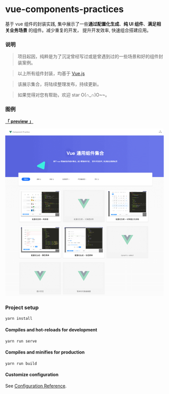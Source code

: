 # vue-components-practices

基于 vue 组件的封装实践, 集中展示了一些**通过配置化生成**、**纯 UI 组件**、**满足相关业务场景** 的组件。减少重复的开发， 提升开发效率, 快速组合搭建应用。

### 说明

> 项目起因，纯粹是为了沉淀曾经写过或是曾遇到过的一些场景和好的组件封装案例。

> 以上所有组件封装，均基于 [Vue.js](https://cn.vuejs.org/)

> 该展示集合，将陆续整理发布，持续更新。

> 如果觉得对您有帮助，欢迎 star O(∩_∩)O~~。

### 图例

**[「 preview 」](https://cllemon.github.io/vue-components-practices/)**

![pages](./public/pages.png)

### Project setup

```
yarn install
```

#### Compiles and hot-reloads for development

```
yarn run serve
```

#### Compiles and minifies for production

```
yarn run build
```

#### Customize configuration

See [Configuration Reference](https://cli.vuejs.org/config/).
